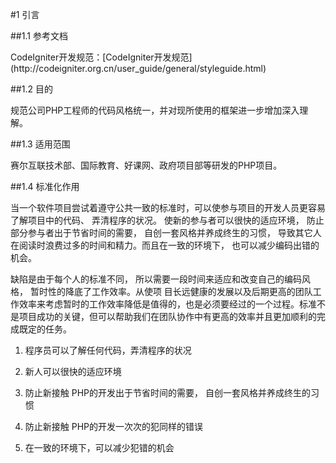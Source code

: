 \#1 引言



\#\#1.1 参考文档

CodeIgniter开发规范：\[CodeIgniter开发规范\]\(http:\/\/codeigniter.org.cn\/user\_guide\/general\/styleguide.html\)



\#\#1.2 目的

规范公司PHP工程师的代码风格统一，并对现所使用的框架进一步增加深入理解。



\#\#1.3 适用范围

赛尔互联技术部、国际教育、好课网、政府项目部等研发的PHP项目。



\#\#1.4 标准化作用

当一个软件项目尝试着遵守公共一致的标准时，可以使参与项目的开发人员更容易了解项目中的代码、 弄清程序的状况。 使新的参与者可以很快的适应环境， 防止部分参与者出于节省时间的需要， 自创一套风格并养成终生的习惯， 导致其它人在阅读时浪费过多的时间和精力。而且在一致的环境下， 也可以减少编码出错的机会。

缺陷是由于每个人的标准不同， 所以需要一段时间来适应和改变自己的编码风格， 暂时性的降底了工作效率。从使项 目长远健康的发展以及后期更高的团队工作效率来考虑暂时的工作效率降低是值得的，也是必须要经过的一个过程。标准不是项目成功的关键，但可以帮助我们在团队协作中有更高的效率并且更加顺利的完成既定的任务。



1. 程序员可以了解任何代码，弄清程序的状况

2. 新人可以很快的适应环境

3. 防止新接触 PHP的开发出于节省时间的需要， 自创一套风格并养成终生的习惯

4. 防止新接触 PHP的开发一次次的犯同样的错误

5. 在一致的环境下，可以减少犯错的机会


